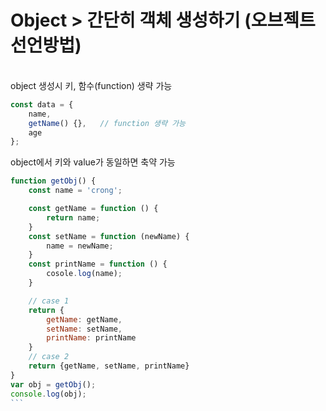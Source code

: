 # Object > 간단히 객체 생성하기 (오브젝트 선언방법)
<br>
object 생성시 키, 함수(function) 생략 가능

```javascript
const data = {
    name,
    getName() {},	// function 생략 가능
    age
};
```

object에서 키와 value가 동일하면 축약 가능

```javascript
function getObj() {
    const name = 'crong';

    const getName = function () {
        return name;
    }
    const setName = function (newName) {
        name = newName;
    }
    const printName = function () {
        cosole.log(name);
    }

    // case 1
    return {
        getName: getName,
        setName: setName,
        printName: printName
    }
    // case 2
    return {getName, setName, printName}
}
var obj = getObj();
console.log(obj);
```￼
